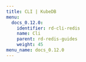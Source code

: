 ```yaml
---
title: CLI | KubeDB
menu:
  docs_0.12.0:
    identifier: rd-cli-redis
    name: Cli
    parent: rd-redis-guides
    weight: 45
menu_name: docs_0.12.0
---
```

